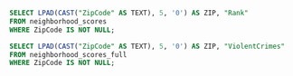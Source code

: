  ```sql zipScores
SELECT LPAD(CAST("ZipCode" AS TEXT), 5, '0') AS ZIP, "Rank"
FROM neighborhood_scores
WHERE ZipCode IS NOT NULL;
```

<AreaMap
   data={zipScores}
   geoJsonUrl="/Cook_County_Zip_Code.geojson"
   geoId=zip
   areaCol=ZIP
   value=Rank
   name=neighborhood_score_map
/>

 ```sql violentCrimes
SELECT LPAD(CAST("ZipCode" AS TEXT), 5, '0') AS ZIP, "ViolentCrimes"
FROM neighborhood_scores_full
WHERE ZipCode IS NOT NULL;
```

<AreaMap
   data={violentCrimes}
   geoJsonUrl="/Cook_County_Zip_Code.geojson"
   geoId=zip
   areaCol=ZIP
   value=ViolentCrimes
   name=neighborhood_score_map
/>